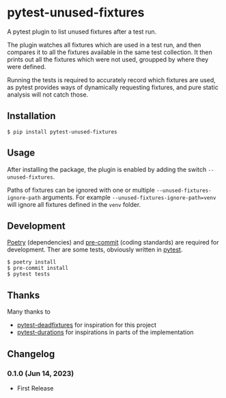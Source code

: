 # pytest-unused-fixtures

A pytest plugin to list unused fixtures after a test run.

The plugin watches all fixtures which are used in a test run, and then compares it to all the fixtures available in the same test collection. It then prints out all the fixtures which were not used, groupped by where they were defined.

Running the tests is required to accurately record which fixtures are used, as pytest provides ways of dynamically requesting fixtures, and pure static analysis will not catch those.

## Installation

```shell
$ pip install pytest-unused-fixtures
```

## Usage

After installing the package, the plugin is enabled by adding the switch `--unused-fixtures`.

Paths of fixtures can be ignored with one or multiple `--unused-fixtures-ignore-path` arguments. For example `--unused-fixtures-ignore-path=venv` will ignore all fixtures defined in the `venv` folder.

## Development

[Poetry](https://python-poetry.org/) (dependencies) and [pre-commit](https://pre-commit.com/) (coding standards) are required for development. Ther are some tests, obviously written in [pytest](https://pytest.org/).

```shell
$ poetry install
$ pre-commit install
$ pytest tests
```

## Thanks

Many thanks to

 - [pytest-deadfixtures](https://github.com/jllorencetti/pytest-deadfixtures) for inspiration for this project
 - [pytest-durations](https://github.com/blake-r/pytest-durations) for inspirations in parts of the implementation

## Changelog

### 0.1.0 (Jun 14, 2023)

* First Release
